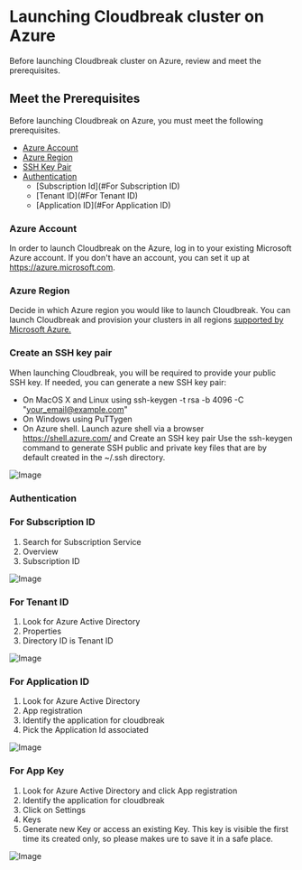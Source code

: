 # Launching Cloudbreak cluster on Azure
Before launching Cloudbreak cluster on Azure, review and meet the prerequisites.

## Meet the Prerequisites
Before launching Cloudbreak on Azure, you must meet the following prerequisites.

 - [Azure Account](#azure-account)
 - [Azure Region](#azure-region)
 - [SSH Key Pair](#create-an-ssh-key-pair)
 - [Authentication](#authentication)
     - [Subscription Id](#For Subscription ID)
     - [Tenant ID](#For Tenant ID)
     - [Application ID](#For Application ID)

### Azure Account
In order to launch Cloudbreak on the Azure, log in to your existing Microsoft Azure account. If you don't have an account, you can set it up at https://azure.microsoft.com.

### Azure Region
Decide in which Azure region you would like to launch Cloudbreak. You can launch Cloudbreak and provision your clusters in all regions [supported by Microsoft Azure.](https://azure.microsoft.com/en-us/global-infrastructure/regions/)

### Create an SSH key pair
When launching Cloudbreak, you will be required to provide your public SSH key. If needed, you can generate a new SSH key pair:

  - On MacOS X and Linux using ssh-keygen -t rsa -b 4096 -C "your_email@example.com"
  - On Windows using PuTTygen
  - On Azure shell. Launch azure shell via a browser https://shell.azure.com/ and Create an SSH key pair
    Use the ssh-keygen command to generate SSH public and private key files that are by default created in the ~/.ssh directory.
    
![Image](https://github.com/purn1mak/HadoopSummitCloudbreak/blob/master/azure_key.png)


### Authentication


### For Subscription ID
1. Search for Subscription Service
2. Overview
3. Subscription ID

![Image](https://github.com/purn1mak/HadoopSummitCloudbreak/blob/master/AzureSubscriptionID.png)

### For Tenant ID
1. Look for Azure Active Directory
2. Properties
3. Directory ID is Tenant ID

![Image](https://github.com/purn1mak/HadoopSummitCloudbreak/blob/master/AzureTenantId.png)

### For Application ID
1. Look for Azure Active Directory
2. App registration
3. Identify the application for cloudbreak
4. Pick the Application Id associated

![Image](https://github.com/purn1mak/HadoopSummitCloudbreak/blob/master/ApplicationId.png)

### For App Key
1. Look for Azure Active Directory and click App registration
2. Identify the application for cloudbreak
3. Click on Settings
4. Keys
5. Generate new Key or access an existing Key. This key is visible the first time its created only, so please makes ure to save it in a safe place.

![Image](https://github.com/purn1mak/HadoopSummitCloudbreak/blob/master/AppKey.png)
